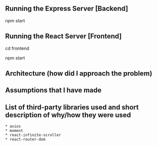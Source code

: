 ## Running the Express Server [Backend]

npm start

## Running the React Server [Frontend]

cd frontend

npm start

## Architecture (how did I approach the problem)

## Assumptions that I have made

## List of third-party libraries used and short description of why/how they were used
    * axios 
    * moment
    * react-infinite-scroller
    * react-router-dom
